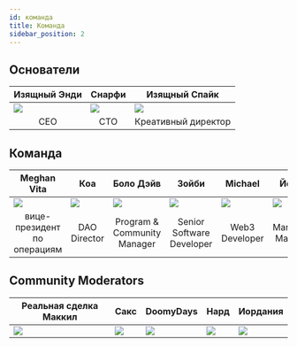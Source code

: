 ```yaml
---
id: команда
title: Команда
sidebar_position: 2
---
```


## Основатели

| Изящный Энди              | Снарфи                    | Изящный Спайк             |
| ------------------------- | ------------------------- | ------------------------- |
| ![](/img/NiftyAndy.png)   | ![](/img/snarfy.png)      | ![](/img/NiftySpike.png)  |
| <div align="center"> CEO </div> | <div align="center"> CTO </div> | <div align="center"> Креативный директор </div> |

## Команда

| Meghan Vita               | Коа                       | Боло Дэйв                 | Зойби                     | Michael                    | Йеппе                     |
| ------------------------- | ------------------------- | ------------------------- | ------------------------- | -------------------------- | ------------------------- |
| ![](/img/NiftyMorgan.png) | ![](/img/koa.png)         | ![](/img/bolo.png)        | ![](/img/zoiby.png)       | ![](/img/NiftyMichael.png) | ![](/img/jeppe.png)       |
| <div align="center"> вице-президент по операциям </div> | <div align="center"> DAO Director </div> | <div align="center"> Program & Community Manager </div> | <div align="center"> Senior Software Developer </div> | <div align="center"> Web3 Developer </div>  | <div align="center"> Marketing Manager </div> |

## Community Moderators

| <div align="center"> Реальная сделка Маккил </div> | <div align="center"> Сакс </div> | <div align="center"> DoomyDays </div> | <div align="center"> Нард </div> | <div align="center"> Иордания </div> |
| ------------------------- | -------------------------- | -------------------------- | -------------------------- | -------------------------- |
| ![](/img/realdeal.png)    | ![](/img/sacx.png)         | ![](/img/doomy.png)        | ![](/img/nard.png)         | ![](/img/jordan.png)       |
